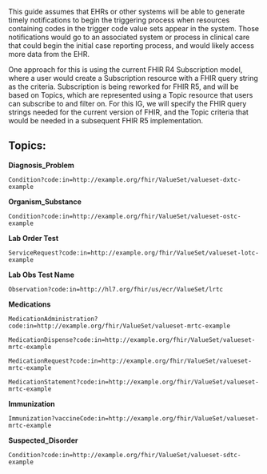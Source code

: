 This guide assumes that EHRs or other systems will be able to generate timely notifications to begin the triggering process when resources containing codes in the trigger code value sets appear in the system. Those notifications would go to an associated system or process in clinical care that could begin the initial case reporting process, and would likely access more data from the EHR.


One approach for this is using the current FHIR R4 Subscription model, where a user would create a Subscription resource with a FHIR query string as the criteria. Subscription is being reworked for FHIR R5, and will be based on Topics, which are represented using a Topic resource that users can subscribe to and filter on. For this IG, we will specify the FHIR query strings needed for the current version of FHIR, and the Topic criteria that would be needed in a subsequent FHIR R5 implementation.

## Topics:
**Diagnosis_Problem**

`Condition?code:in=http://example.org/fhir/ValueSet/valueset-dxtc-example`

**Organism_Substance**

`Condition?code:in=http://example.org/fhir/ValueSet/valueset-ostc-example`

**Lab Order Test**

`ServiceRequest?code:in=http://example.org/fhir/ValueSet/valueset-lotc-example`

**Lab Obs Test Name**

`Observation?code:in=http://hl7.org/fhir/us/ecr/ValueSet/lrtc`

**Medications**

`MedicationAdministration?code:in=http://example.org/fhir/ValueSet/valueset-mrtc-example`

`MedicationDispense?code:in=http://example.org/fhir/ValueSet/valueset-mrtc-example`

`MedicationRequest?code:in=http://example.org/fhir/ValueSet/valueset-mrtc-example`

`MedicationStatement?code:in=http://example.org/fhir/ValueSet/valueset-mrtc-example`

**Immunization**

`Immunization?vaccineCode:in=http://example.org/fhir/ValueSet/valueset-mrtc-example`

**Suspected_Disorder**

`Condition?code:in=http://example.org/fhir/ValueSet/valueset-sdtc-example`
